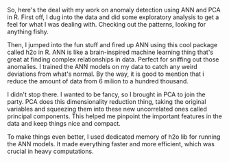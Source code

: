 So, here's the deal with my work on anomaly detection using ANN and PCA in R. 
First off, I dug into the data and did some exploratory analysis to get a feel for what I was dealing with. Checking out the patterns, looking for anything fishy.

Then, I jumped into the fun stuff and fired up ANN using this cool package called h2o in R. ANN is like a brain-inspired machine learning thing that's great at finding complex relationships in data. Perfect for sniffing out those anomalies. I trained the ANN models on my data to catch any weird deviations from what's normal. By the way, it is good to mention that i reduce the amount of data from 6 milion to a hundred thousand. 

I didn't stop there. I wanted to be fancy, so I brought in PCA to join the party. PCA does this dimensionality reduction thing, taking the original variables and squeezing them into these new uncorrelated ones called principal components. This helped me pinpoint the important features in the data and keep things nice and compact.

To make things even better, I used dedicated memory of h2o lib for running the ANN models. It made everything faster and more efficient, which was crucial in heavy computations.
